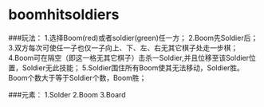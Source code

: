 boomhitsoldiers
===============
###玩法：
1.选择Boom(red)或者soldier(green)任一方；
2.Boom先Soldier后；
3.双方每次可使任一子也仅一子向上、下、左、右无其它棋子处走一步棋；
4.Boom可在隔空（即这一格无其它棋子）击杀一Soldier,并且位移至该Soldier位置，Soldier无此技能；
5.Soldier围住所有Boom使其无法移动，Soldier胜。Boom个数大于等于Soldier个数，Boom胜；

###元素：
1.Solder
2.Boom
3.Board
